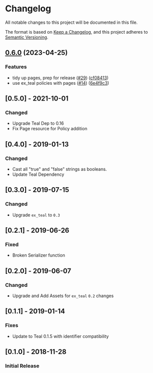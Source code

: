 # Changelog
All notable changes to this project will be documented in this file.

The format is based on [Keep a Changelog](https://keepachangelog.com/en/1.0.0/),
and this project adheres to [Semantic Versioning](https://semver.org/spec/v2.0.0.html).

## [0.6.0](https://github.com/township-agency/ex_teal_pages/compare/v0.5.0...v0.6.0) (2023-04-25)


### Features

* tidy up pages, prep for release ([#29](https://github.com/township-agency/ex_teal_pages/issues/29)) ([cf08413](https://github.com/township-agency/ex_teal_pages/commit/cf08413d0907b009c6f952fdbf9f3299a7aedcb5))
* use ex_teal policies with pages ([#14](https://github.com/township-agency/ex_teal_pages/issues/14)) ([6e4f9c3](https://github.com/township-agency/ex_teal_pages/commit/6e4f9c37f738953a99533a06bcfe52dcbadcd8f9))

## [0.5.0] - 2021-10-01

### Changed
- Upgrade Teal Dep to 0.16
- Fix Page resource for Policy addition

## [0.4.0] - 2019-01-13

### Changed
- Cast all "true" and "false" strings as booleans.
- Update Teal Dependency

## [0.3.0] - 2019-07-15

### Changed
- Upgrade `ex_teal` to `0.3`

## [0.2.1] - 2019-06-26

### Fixed
- Broken Serializer function

## [0.2.0] - 2019-06-07

### Changed
- Upgrade and Add Assets for `ex_teal` `0.2` changes

## [0.1.1] - 2019-01-14

### Fixes
- Update to Teal 0.1.5 with identifier compatibility

## [0.1.0] - 2018-11-28
### Initial Release
